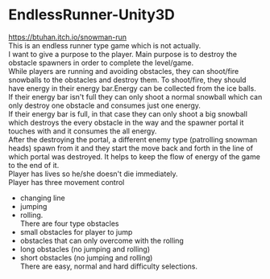 # EndlessRunner-Unity3D
https://btuhan.itch.io/snowman-run <br>
This is an endless runner type game which is not actually. <br>
I want to give a purpose to the player. Main purpose is to destroy the obstacle spawners in order to complete the level/game. <br> 
While players are running and avoiding obstacles, they can shoot/fire snowballs to the obstacles and destroy them. To shoot/fire, they should have energy in their energy bar.Energy can be collected from the ice balls. <br> 
If their energy bar isn't full they can only shoot a normal snowball which can only destroy one obstacle and consumes just one energy.<br>
If their energy bar is full, in that case they can only shoot a big snowball which destroys the every obstacle in the way and the spawner portal it touches with and it consumes the all energy. <br>
After the destroying the portal, a different enemy type (patrolling snowman heads) spawn from it and they start the move back and forth in the line of which portal was destroyed. It helps to keep the flow of energy of the game to the end of it. <br>
Player has lives so he/she doesn't  die immediately. <br>
Player has three movement control <br>
- changing line 
- jumping
- rolling. <br>
There are four type obstacles <br>
- small obstacles for player to jump
- obstacles that can only overcome with the rolling
- long obstacles (no jumping and rolling) 
- short obstacles (no jumping and rolling) <br>
There are easy, normal and hard difficulty selections. 


